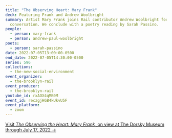 ```yaml
---
title: "The Observing Heart: Mary Frank"
deck: Featuring Frank and Andrew Woolbright
summary: Artist Mary Frank joins Rail contributor Andrew Woolbright for a
  conversation. We conclude with a poetry reading by Sarah Passino.
people:
  - person: mary-frank
  - person: andrew-paul-woolbright
poets:
  - person: sarah-passino
date: 2022-07-05T13:00:00-0500
end_date: 2022-07-05T14:30:00-0500
series: 596
collections:
  - the-new-social-environment
event_organizer:
  - the-brooklyn-rail
event_producer:
  - the-brooklyn-rail
youtube_id: rxAOX4qMB0M
event_id: reczgjHGB4kUkvU5F
event_platform:
  - zoom
---
```

[Visit *The Observing the Heart: Mary Frank*, on view at The Dorsky Museum through July 17, 2022 →](https://www.newpaltz.edu/museum/exhibitions/mary-frank/)